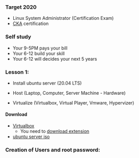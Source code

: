 ### Target 2020 
- Linux System Administrator (Certification Exam) 
- [CKA](https://www.cncf.io/certification/cka/) certification 

### Self study 

- Your 9-5PM pays your bill 
- Your 6-12 build your skill 
- Your 6-12 will decides your next 5 years 

### Lesson 1:

- Install ubuntu server (20.04 LTS)

- Host (Laptop, Computer, Server Machine - Hardware)
- Virtualize (Virtualbox, Virtual Player, Vmware, Hypervizer) 

#### Download 
- [Virtualbox](https://virtualbox.org) 
	- You need to [download extension](https://download.virtualbox.org/virtualbox/6.1.14/Oracle_VM_VirtualBox_Extension_Pack-6.1.14.vbox-extpack) 
- [ubuntu server iso](https://releases.ubuntu.com/20.04.1/ubuntu-20.04.1-live-server-amd64.iso?_ga=2.151505401.1508971461.1601433992-321193038.1601433992)

### Creation of Users and root password: 



